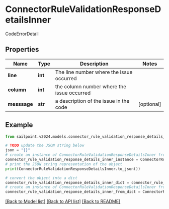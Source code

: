 # ConnectorRuleValidationResponseDetailsInner

CodeErrorDetail

## Properties

Name | Type | Description | Notes
------------ | ------------- | ------------- | -------------
**line** | **int** | The line number where the issue occurred | 
**column** | **int** | the column number where the issue occurred | 
**messsage** | **str** | a description of the issue in the code | [optional] 

## Example

```python
from sailpoint.v2024.models.connector_rule_validation_response_details_inner import ConnectorRuleValidationResponseDetailsInner

# TODO update the JSON string below
json = "{}"
# create an instance of ConnectorRuleValidationResponseDetailsInner from a JSON string
connector_rule_validation_response_details_inner_instance = ConnectorRuleValidationResponseDetailsInner.from_json(json)
# print the JSON string representation of the object
print(ConnectorRuleValidationResponseDetailsInner.to_json())

# convert the object into a dict
connector_rule_validation_response_details_inner_dict = connector_rule_validation_response_details_inner_instance.to_dict()
# create an instance of ConnectorRuleValidationResponseDetailsInner from a dict
connector_rule_validation_response_details_inner_from_dict = ConnectorRuleValidationResponseDetailsInner.from_dict(connector_rule_validation_response_details_inner_dict)
```
[[Back to Model list]](../README.md#documentation-for-models) [[Back to API list]](../README.md#documentation-for-api-endpoints) [[Back to README]](../README.md)


